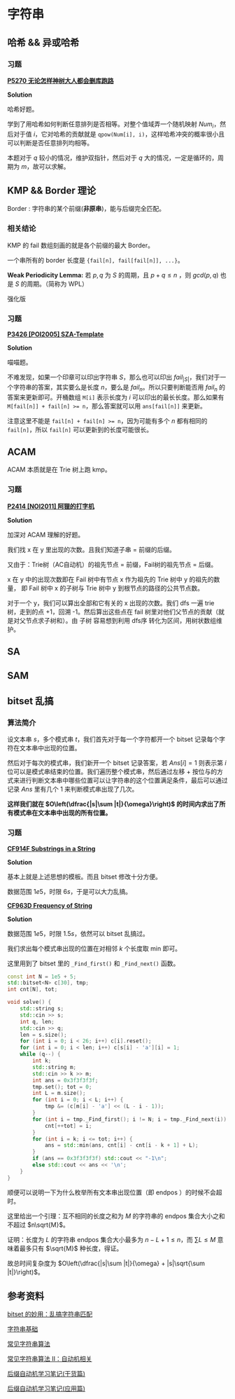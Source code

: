 # 字符串

## 哈希 && 异或哈希

### 习题

[**P5270 无论怎样神树大人都会删库跑路**](https://www.luogu.com.cn/problem/P5270)

**Solution**

哈希好题。

学到了用哈希如何判断任意排列是否相等。对整个值域弄一个随机映射 $Num_i$，然后对于值 $i$，它对哈希的贡献就是 `qpow(Num[i], i)`，这样哈希冲突的概率很小且可以判断是否任意排列均相等。

本题对于 $q$ 较小的情况，维护双指针，然后对于 $q$ 大的情况，一定是循环的，周期为 $m$，故可以求解。

## KMP && Border 理论

Border : 字符串的某个前缀(**非原串**)，能与后缀完全匹配。

### 相关结论

KMP 的 fail 数组刻画的就是各个前缀的最大 Border。

一个串所有的 border 长度是 `{fail[n], fail[fail[n]], ...}`。

**Weak Periodicity Lemma:**
若 $p, q$ 为 $S$ 的周期，且 $p + q \le n$ ，则 $gcd⁡(p,q)$ 也是 $S$ 的周期。（简称为 WPL）

强化版 

### 习题

[**P3426 [POI2005] SZA-Template**](https://www.luogu.com.cn/problem/P3426)

**Solution**

喵喵题。

不难发现，如果一个印章可以印出字符串 $S$，那么也可以印出 $fail_{|S|}$，我们对于一个字符串的答案，其实要么是长度 $n$，要么是 $fail_n$。所以只要判断能否用 $fail_n$ 的答案来更新即可。开桶数组 `M[i]` 表示长度为 $i$ 可以印出的最长长度。那么如果有 `M[fail[n]] + fail[n] >= n`，那么答案就可以用 `ans[fail[n]]` 来更新。

注意这里不能是 `fail[n] + fail[n] >= n`，因为可能有多个 $n$ 都有相同的 `fail[n]`，所以 `fail[n]` 可以更新到的长度可能很长。


## ACAM

ACAM 本质就是在 Trie 树上跑 kmp。

### 习题

[**P2414 [NOI2011] 阿狸的打字机**](https://www.luogu.com.cn/problem/P2414)

**Solution**

加深对 ACAM 理解的好题。

我们找 x 在 y 里出现的次数。且我们知道子串 = 前缀的后缀。

又由于：Trie树（AC自动机）的祖先节点 = 前缀，Fail树的祖先节点 = 后缀。

x 在 y 中的出现次数即在 Fail 树中有节点 x 作为祖先的 Trie 树中 y 的祖先的数量，
即 Fail 树中 x 的子树与 Trie 树中 y 到根节点的路径的公共节点数。

对于一个 y，我们可以算出全部和它有关的 x 出现的次数。我们 dfs 一遍 trie 树，走到的点 +1，回溯 -1。然后算出这些点在 fail 树里对他们父节点的贡献（就是对父节点求子树和）。由 子树 容易想到利用 dfs序 转化为区间，用树状数组维护。


## SA




## SAM


## bitset 乱搞

### 算法简介

设文本串 $s$，多个模式串 $t$，我们首先对于每一个字符都开一个 bitset 记录每个字符在文本串中出现的位置。

然后对于每次的模式串，我们新开一个 bitset 记录答案，若 $Ans[i] = 1$ 则表示第 $i$ 位可以是模式串结束的位置。我们遍历整个模式串，然后通过左移 + 按位与的方式来进行判断文本串中哪些位置可以让字符串的这个位置满足条件，最后可以通过记录 $Ans$ 里有几个 $1$ 来判断模式串出现了几次。

**这样我们就在 $O\left(\dfrac{|s|\sum |t|}{\omega}\right)$ 的时间内求出了所有模式串在文本串中出现的所有位置。**

### 习题

[**CF914F Substrings in a String**](https://codeforces.com/problemset/problem/914/F)

**Solution**

基本上就是上述思想的模板。而且 bitset 修改十分方便。

数据范围 $1e5$，时限 $6s$，于是可以大力乱搞。


[**CF963D Frequency of String**](https://codeforces.com/problemset/problem/963/D)

**Solution**

数据范围 $1e5$，时限 $1.5s$，依然可以 bitset 乱搞过。

我们求出每个模式串出现的位置在对相邻 $k$ 个长度取 $\text{min}$ 即可。

这里用到了 bitset 里的 `_Find_first()` 和 `_Find_next()` 函数。

```c++
const int N = 1e5 + 5;
std::bitset<N> c[30], tmp;
int cnt[N], tot;

void solve() {
    std::string s;
	std::cin >> s;
	int q, len;
	std::cin >> q;
	len = s.size();
	for (int i = 0; i < 26; i++) c[i].reset();
	for (int i = 0; i < len; i++) c[s[i] - 'a'][i] = 1;
	while (q--) {
		int k;
		std::string m;
		std::cin >> k >> m;
		int ans = 0x3f3f3f3f;
		tmp.set(); tot = 0;
		int L = m.size();
		for (int i = 0; i < L; i++) {
			tmp &= (c[m[i] - 'a'] << (L - i - 1));
		}		
		for (int i = tmp._Find_first(); i != N; i = tmp._Find_next(i)) {
			cnt[++tot] = i;
		}
		for (int i = k; i <= tot; i++) {
			ans = std::min(ans, cnt[i] - cnt[i - k + 1] + L);
		}
		if (ans == 0x3f3f3f3f) std::cout << "-1\n";
		else std::cout << ans << '\n';
	}
}
```

顺便可以说明一下为什么枚举所有文本串出现位置（即 $\text{endpos}$ ）的时候不会超时。

这里给出一个引理：互不相同的长度之和为 $M$ 的字符串的 $\text{endpos}$ 集合大小之和不超过 $n\sqrt{M}$。

证明：长度为 $L$ 的字符串 $\text{endpos}$ 集合大小最多为 $n - L + 1 \le n$，而 $\sum L \le M$ 意味着最多只有 $\sqrt{M}$ 种长度，得证。

故总时间复杂度为 $O\left(\dfrac{|s|\sum |t|}{\omega} + |s|\sqrt{\sum |t|}\right)$。

## 参考资料

[bitset 的妙用：乱搞字符串匹配](https://www.cnblogs.com/alex-wei/p/bitset_yyds.html)

[字符串基础](https://www.cnblogs.com/alex-wei/p/Basic_String_Theory.html)

[常见字符串算法](https://www.cnblogs.com/alex-wei/p/Common_String_Theory_Theory.html)

[常见字符串算法 II：自动机相关](https://www.cnblogs.com/alex-wei/p/Basic_String_Theory.html)

[后缀自动机学习笔记(干货篇)](https://www.luogu.com/article/0hm3l3ik)

[后缀自动机学习笔记(应用篇)](https://www.luogu.com/article/w967d5rp)

